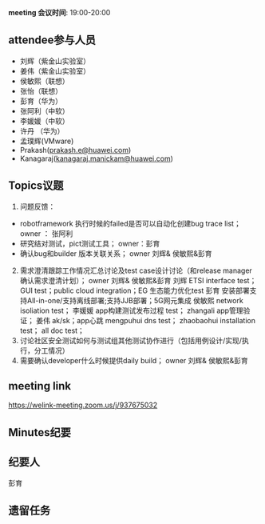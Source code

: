 **meeting 会议时间**: 19:00-20:00

## attendee参与人员
- 刘辉（紫金山实验室）
- 姜伟（紫金山实验室）
- 侯敏熙（联想）
- 张怡（联想）
- 彭育（华为）
- 张阿利（中软）
- 李媛媛（中软）
- 许丹 （华为）
- 孟璞辉(VMware)
- Prakash(prakash.e@huawei.com)
- Kanagaraj(kanagaraj.manickam@huawei.com)

## Topics议题
1. 问题反馈：
- robotframework 执行时候的failed是否可以自动化创建bug trace list； owner ： 张阿利
- 研究结对测试，pict测试工具；  owner：彭育
- 确认bug和builder 版本关联关系；  owner 刘辉& 侯敏熙&彭育
2. 需求澄清跟踪工作情况汇总讨论及test case设计讨论（和release manager 确认需求澄清计划）；  owner 刘辉& 侯敏熙&彭育
    刘辉      ETSI interface test；GUI test；public cloud integration；EG 生态能力优化test
    彭育      安装部署支持All-in-one/支持离线部署;支持JJB部署；5G网元集成
    侯敏熙    network isoliation test；
    李媛媛    app构建测试发布过程 test；
    zhangali  app管理验证；
    姜伟      ak/sk；app心跳
    mengpuhui dns test；
    zhaobaohui installation test；
    all        doc test；
3. 讨论社区安全测试如何与测试组其他测试协作进行（包括用例设计/实现/执行，分工情况） 
4. 需要确认developer什么时候提供daily build；   owner 刘辉& 侯敏熙&彭育

## meeting link
 https://welink-meeting.zoom.us/j/937675032
## Minutes纪要
## 纪要人
 彭育

## 遗留任务


